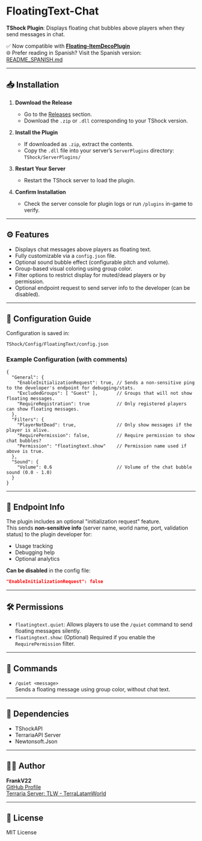 # FloatingText-Chat

**TShock Plugin**: Displays floating chat bubbles above players when they send messages in chat.

✅ Now compatible with **[Floating-ItemDecoPlugin](https://github.com/itsFrankV22/ItemsDeco-Plugin)**  
🌐 Prefer reading in Spanish? Visit the Spanish version: [README_SPANISH.md](https://github.com/itsFrankV22/FloatingText-Chat/blob/main/README_SPANISH.md)

---

## 📥 Installation

1. **Download the Release**
   - Go to the [Releases](https://github.com/itsFrankV22/FloatingText-Chat/releases/) section.
   - Download the `.zip` or `.dll` corresponding to your TShock version.

2. **Install the Plugin**
   - If downloaded as `.zip`, extract the contents.
   - Copy the `.dll` file into your server’s `ServerPlugins` directory:  
     `TShock/ServerPlugins/`

3. **Restart Your Server**
   - Restart the TShock server to load the plugin.

4. **Confirm Installation**
   - Check the server console for plugin logs or run `/plugins` in-game to verify.

---

## ⚙️ Features

- Displays chat messages above players as floating text.
- Fully customizable via a `config.json` file.
- Optional sound bubble effect (configurable pitch and volume).
- Group-based visual coloring using group color.
- Filter options to restrict display for muted/dead players or by permission.
- Optional endpoint request to send server info to the developer (can be disabled).

---

## 🧠 Configuration Guide

Configuration is saved in:
```
TShock/Config/FloatingText/config.json
```

### Example Configuration (with comments)

```jsonc
{
  "General": {
    "EnableInitializationRequest": true, // Sends a non-sensitive ping to the developer's endpoint for debugging/stats.
    "ExcludedGroups": [ "Guest" ],       // Groups that will not show floating messages.
    "RequireRegistration": true          // Only registered players can show floating messages.
  },
  "Filters": {
    "PlayerNotDead": true,               // Only show messages if the player is alive.
    "RequirePermission": false,          // Require permission to show chat bubbles?
    "Permission": "floatingtext.show"    // Permission name used if above is true.
  },
  "Sound": {
    "Volume": 0.6                        // Volume of the chat bubble sound (0.0 - 1.0)
  }
}
```

---

## 🔐 Endpoint Info

The plugin includes an optional "initialization request" feature.  
This sends **non-sensitive info** (server name, world name, port, validation status) to the plugin developer for:
- Usage tracking
- Debugging help
- Optional analytics

**Can be disabled** in the config file:
```json
"EnableInitializationRequest": false
```

---

## 🛠️ Permissions

- `floatingtext.quiet`: Allows players to use the `/quiet` command to send floating messages silently.
- `floatingtext.show`: (Optional) Required if you enable the `RequirePermission` filter.

---

## 📢 Commands

- `/quiet <message>`  
  Sends a floating message using group color, without chat text.

---

## 🧩 Dependencies

- TShockAPI
- TerrariaAPI Server
- Newtonsoft.Json

---

## 👨‍💻 Author

**FrankV22**  
[GitHub Profile](https://github.com/itsFrankV22)  
[Terraria Server: TLW - TerraLatamWorld](terrarlatamwordl.sytes.net:7777)

---

## 📜 License

MIT License
